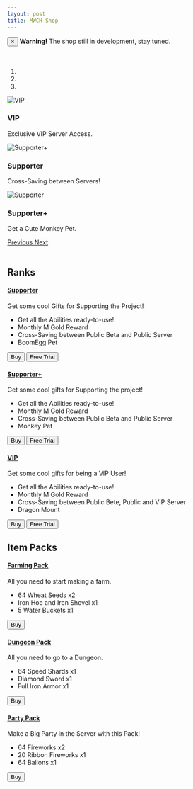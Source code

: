 ```yaml
---
layout: post
title: MWCH Shop
---
```


<div class="alert alert-warning alert-dismissible" role="alert">
  <button type="button" class="close" data-dismiss="alert" aria-label="Close"><span aria-hidden="true">&times;</span></button>
  <strong>Warning!</strong> The shop still in development, stay tuned.
</div><br><br>


<div id="carousel-example-generic" class="carousel slide" data-ride="carousel">
  <!-- Indicators -->
  <ol class="carousel-indicators">
    <li data-target="#carousel-example-generic" data-slide-to="0" class="active"></li>
    <li data-target="#carousel-example-generic" data-slide-to="1"></li>
    <li data-target="#carousel-example-generic" data-slide-to="2"></li>
  </ol>

  <!-- Wrapper for slides -->
  <div class="carousel-inner" role="listbox">
    <div class="item active">
      <img src="http://via.placeholder.com/1000x600" alt="VIP">
  <div class="carousel-caption">
    <h3>VIP</h3>
    <p>Exclusive VIP Server Access.</p>
  </div>
    </div>
    <div class="item">
      <img src="http://via.placeholder.com/1000x600" alt="Supporter+">
  <div class="carousel-caption">
    <h3>Supporter</h3>
    <p>Cross-Saving between Servers!</p>
  </div>
    </div>
    <div class="item">
      <img src="http://via.placeholder.com/1000x600" alt="Supporter">
  <div class="carousel-caption">
    <h3>Supporter+</h3>
    <p>Get a Cute Monkey Pet.</p>
  </div>
    </div>
  </div>

  <!-- Controls -->
  <a class="left carousel-control" href="#carousel-example-generic" role="button" data-slide="prev">
    <span class="glyphicon glyphicon-chevron-left" aria-hidden="true"></span>
    <span class="sr-only">Previous</span>
  </a>
  <a class="right carousel-control" href="#carousel-example-generic" role="button" data-slide="next">
    <span class="glyphicon glyphicon-chevron-right" aria-hidden="true"></span>
    <span class="sr-only">Next</span>
  </a>
</div> <br>

## Ranks

<div class="panel-group" id="accordion" role="tablist" aria-multiselectable="true">
  <div class="panel panel-default">
    <div class="panel-heading" role="tab" id="headingOne">
      <h4 class="panel-title">
        <a role="button" data-toggle="collapse" data-parent="#accordion" href="#collapseOne" aria-expanded="true" aria-controls="collapseOne">
          Supporter
        </a>
      </h4>
    </div>
    <div id="collapseOne" class="panel-collapse collapse in" role="tabpanel" aria-labelledby="headingOne">
      <div class="panel-body">
        Get some cool Gifts for Supporting the Project!
    <ul>
    <li>Get all the Abilities ready-to-use!</li>
    <li>Monthly M Gold Reward</li>
    <li>Cross-Saving between Public Beta and Public Server</li>
    <li>BoomEgg Pet</li>
   </ul>
    <div class="btn-group" role="group" aria-label="...">
  <button type="button" class="btn btn-default">Buy</button>
  <button type="button" class="btn btn-default">Free Trial</button>
    </div>
   </div>
   </div>
  </div>
  <div class="panel panel-default">
    <div class="panel-heading" role="tab" id="headingTwo">
      <h4 class="panel-title">
        <a class="collapsed" role="button" data-toggle="collapse" data-parent="#accordion" href="#collapseTwo" aria-expanded="false" aria-controls="collapseTwo">
          Supporter+
        </a>
      </h4>
    </div>
    <div id="collapseTwo" class="panel-collapse collapse" role="tabpanel" aria-labelledby="headingTwo">
      <div class="panel-body">
        Get some cool gifts for Supporting the project!
   <ul>
    <li>Get all the Abilities ready-to-use!</li>
    <li>Monthly M Gold Reward</li>
    <li>Cross-Saving between Public Beta and Public Server</li>
    <li>Monkey Pet</li>
   </ul>
    <div class="btn-group" role="group" aria-label="...">
  <button type="button" class="btn btn-default">Buy</button>
  <button type="button" class="btn btn-default">Free Trial</button>
    </div>
      </div>
    </div>
  </div>
  <div class="panel panel-default">
    <div class="panel-heading" role="tab" id="headingThree">
      <h4 class="panel-title">
        <a class="collapsed" role="button" data-toggle="collapse" data-parent="#accordion" href="#collapseThree" aria-expanded="false" aria-controls="collapseThree">
          VIP
        </a>
      </h4>
    </div>
    <div id="collapseThree" class="panel-collapse collapse" role="tabpanel" aria-labelledby="headingThree">
      <div class="panel-body">
        Get some cool gifts for being a VIP User!
   <ul>
    <li>Get all the Abilities ready-to-use!</li>
    <li>Monthly M Gold Reward</li>
    <li>Cross-Saving between Public Bete, Public and VIP Server</li>
    <li>Dragon Mount</li>
   </ul>
    <div class="btn-group" role="group" aria-label="...">
  <button type="button" class="btn btn-default">Buy</button>
  <button type="button" class="btn btn-default">Free Trial</button>
    </div>
      </div>
    </div>
  </div>
</div>

## Item Packs

<div class="panel-group" id="accordion" role="tablist" aria-multiselectable="true">
  <div class="panel panel-default">
    <div class="panel-heading" role="tab" id="headingOneItem">
      <h4 class="panel-title">
        <a role="button" data-toggle="collapse" data-parent="#accordion" href="#collapseOneItem" aria-expanded="true" aria-controls="collapseOneItem">
          Farming Pack
        </a>
      </h4>
    </div>
    <div id="collapseOneItem" class="panel-collapse collapse in" role="tabpanel" aria-labelledby="headingOneItem">
      <div class="panel-body">
        All you need to start making a farm.
    <ul>
    <li>64 Wheat Seeds x2</li>
    <li>Iron Hoe and Iron Shovel x1</li>
    <li>5 Water Buckets x1</li>
   </ul>
    <div class="btn-group" role="group" aria-label="...">
  <button type="button" class="btn btn-default">Buy</button>
    </div>
   </div>
   </div>
  </div>
  <div class="panel panel-default">
    <div class="panel-heading" role="tab" id="headingTwoItem">
      <h4 class="panel-title">
        <a class="collapsed" role="button" data-toggle="collapse" data-parent="#accordion" href="#collapseTwoItem" aria-expanded="false" aria-controls="collapseTwoItem">
          Dungeon Pack
        </a>
      </h4>
    </div>
    <div id="collapseTwoItem" class="panel-collapse collapse" role="tabpanel" aria-labelledby="headingTwoItem">
      <div class="panel-body">
        All you need to go to a Dungeon.
   <ul>
    <li>64 Speed Shards x1</li>
    <li>Diamond Sword x1</li>
    <li>Full Iron Armor x1</li>
   </ul>
    <div class="btn-group" role="group" aria-label="...">
  <button type="button" class="btn btn-default">Buy</button>
    </div>
      </div>
    </div>
  </div>
  <div class="panel panel-default">
    <div class="panel-heading" role="tab" id="headingThreeItem">
      <h4 class="panel-title">
        <a class="collapsed" role="button" data-toggle="collapse" data-parent="#accordion" href="#collapseThreeItem" aria-expanded="false" aria-controls="collapseThreeItem">
          Party Pack
        </a>
      </h4>
    </div>
    <div id="collapseThreeItem" class="panel-collapse collapse" role="tabpanel" aria-labelledby="headingThreeItem">
      <div class="panel-body">
        Make a Big Party in the Server with this Pack!
   <ul>
    <li>64 Fireworks x2</li>
    <li>20 Ribbon Fireworks x1</li>
    <li>64 Ballons x1</li>
   </ul>
    <div class="btn-group" role="group" aria-label="...">
  <button type="button" class="btn btn-default">Buy</button>
    </div>
      </div>
    </div>
  </div>
</div>

